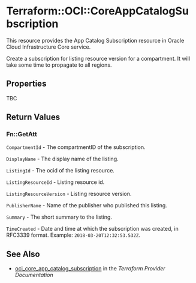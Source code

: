 # Terraform::OCI::CoreAppCatalogSubscription

This resource provides the App Catalog Subscription resource in Oracle Cloud Infrastructure Core service.

Create a subscription for listing resource version for a compartment. It will take some time to propagate to all regions.

## Properties

TBC

## Return Values

### Fn::GetAtt

`CompartmentId` - The compartmentID of the subscription.

`DisplayName` - The display name of the listing.

`ListingId` - The ocid of the listing resource.

`ListingResourceId` - Listing resource id.

`ListingResourceVersion` - Listing resource version.

`PublisherName` - Name of the publisher who published this listing.

`Summary` - The short summary to the listing.

`TimeCreated` - Date and time at which the subscription was created, in RFC3339 format. Example: `2018-03-20T12:32:53.532Z`.

## See Also

* [oci_core_app_catalog_subscription](https://www.terraform.io/docs/providers/oci/r/core_app_catalog_subscription.html) in the _Terraform Provider Documentation_